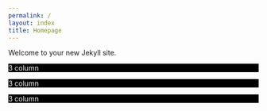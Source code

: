 ```yaml
---
permalink: /
layout: index
title: Homepage
---
```


Welcome to your new Jekyll site.

<div class="grid-container fluid">
  <div class="grid-x grid-padding-x">
    <div class="cell medium-6 large-4" style="background:#000000;"><p style="color:white;">3 column</p></div>
    <div class="cell medium-6 large-4" style="background:#000000;"><p style="color:white;">3 column</p></div>
    <div class="cell medium-6 large-4" style="background:#000000;"><p style="color:white;">3 column</p></div>

  </div>

</div>
